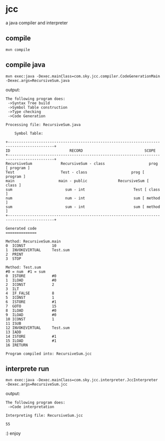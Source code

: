 # jcc

a java compiler and interpreter

## compile

    mvn compile

## compile java

    mvn exec:java -Dexec.mainClass=com.sky.jcc.compiler.CodeGenerationMain -Dexec.args=RecursiveSum.java

output:

    The following program does: 
	 ->Syntax Tree build 
	 ->Symbol Table construction 
	 ->Type checking 
	 ->Code Generation 

    Processing file: RecursiveSum.java
    
        Symbol Table:
    
    +-------------------------------------------------------------------------------------------+
    ID                           RECORD                            SCOPE
    +-------------------------------------------------------------------------------------------+
    RecursiveSum             RecursiveSum - class                    prog [ program ]
    Test                     Test - class                    prog [ program ]
    main                    main - public              RecursiveSum [ class ]
    sum                        sum - int                      Test [ class ]
    num                        num - int                      sum [ method ]
    sum                        sum - int                      sum [ method ]
    +-------------------------------------------------------------------------------------------+
    
    Generated code
    ==============
    
    Method: RecursiveSum.main
    0  ICONST            10
    1  INVOKEVIRTUAL     Test.sum
    2  PRINT             
    3  STOP
    
    Method: Test.sum
    #0 = num  #1 = sum
    0  ISTORE            #0
    1  ILOAD             #0
    2  ICONST            2  
    3  ILT               
    4  IF_FALSE          8  
    5  ICONST            1  
    6  ISTORE            #1
    7  GOTO              15
    8  ILOAD             #0
    9  ILOAD             #0
    10 ICONST            1  
    11 ISUB              
    12 INVOKEVIRTUAL     Test.sum
    13 IADD              
    14 ISTORE            #1
    15 ILOAD             #1
    16 IRETURN
    
    Program compiled into: RecursiveSum.jcc

## interprete run 

    mvn exec:java -Dexec.mainClass=com.sky.jcc.interpreter.JccInterpreter -Dexec.args=RecursiveSum.jcc

output:

    The following program does: 
	 ->Code interpretation 

    Interpreting file: RecursiveSum.jcc

    55
    
:) enjoy